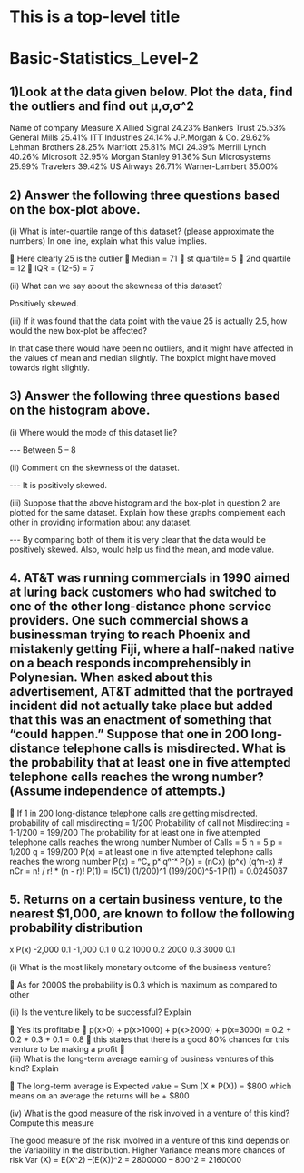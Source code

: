 # This is a top-level title

# Basic-Statistics_Level-2

## 1)Look at the data given below. Plot the data, find the outliers and find out  μ,σ,σ^2

Name of company	Measure X
Allied Signal	24.23%
Bankers Trust	25.53%
General Mills	25.41%
ITT Industries	24.14%
J.P.Morgan & Co.	29.62%
Lehman Brothers	28.25%
Marriott	25.81%
MCI	24.39%
Merrill Lynch	40.26%
Microsoft	32.95%
Morgan Stanley	91.36%
Sun Microsystems	25.99%
Travelers	39.42%
US Airways	26.71%
Warner-Lambert	35.00%


## 2) Answer the following three questions based on the box-plot above.
(i)	What is inter-quartile range of this dataset? (please approximate the numbers) In one line, explain what this value implies.

	Here clearly 25 is the outlier
	Median = 71
	st quartile= 5
	2nd quartile = 12
	IQR = (12-5) = 7


(ii)	What can we say about the skewness of this dataset?

Positively skewed.


(iii)	If it was found that the data point with the value 25 is actually 2.5, how would the new box-plot be affected?

In that case there would have been no outliers, and it might have affected in the values of mean and median slightly. The boxplot might have moved towards right slightly.


## 3)  Answer the following three questions based on the histogram above.
(i)	Where would the mode of this dataset lie?

--- Between 5 – 8

(ii)	Comment on the skewness of the dataset.

--- It is positively skewed.
	
(iii)	Suppose that the above histogram and the box-plot in question 2 are plotted for the same dataset. Explain how these graphs complement each other in providing information about any dataset. 

--- By comparing both of them it is very clear that the data would be positively skewed. Also, would help us find the mean, and mode value.



## 4.	AT&T was running commercials in 1990 aimed at luring back customers who had switched to one of the other long-distance phone service providers. One such commercial shows a businessman trying to reach Phoenix and mistakenly getting Fiji, where a half-naked native on a beach responds incomprehensibly in Polynesian. When asked about this advertisement, AT&T admitted that the portrayed incident did not actually take place but added that this was an enactment of something that “could happen.” Suppose that one in 200 long-distance telephone calls is misdirected. What is the probability that at least one in five attempted telephone calls reaches the wrong number? (Assume independence of attempts.)

	If 1 in 200 long-distance telephone calls are getting misdirected.
probability of call misdirecting = 1/200
Probability of call not Misdirecting = 1-1/200 = 199/200
The probability for at least one in five attempted telephone calls reaches the wrong number
Number of Calls = 5
n = 5
p = 1/200
q = 199/200
P(x) = at least one in five attempted telephone calls reaches the wrong number
P(x) = ⁿCₓ pˣ qⁿ⁻ˣ
P(x) = (nCx) (p^x) (q^n-x) # nCr = n! / r! * (n - r)!
P(1) = (5C1) (1/200)^1 (199/200)^5-1
P(1) = 0.0245037




## 5.	Returns on a certain business venture, to the nearest $1,000, are known to follow the following probability distribution
x	P(x)
-2,000	0.1
-1,000	0.1
0	0.2
1000	0.2
2000	0.3
3000	0.1

(i)	What is the most likely monetary outcome of the business venture?


	As for 2000$ the probability is 0.3 which is maximum as compared to other


(ii)	Is the venture likely to be successful? Explain

	Yes its profitable
	p(x>0) + p(x>1000) + p(x>2000) + p(x=3000) = 0.2 + 0.2 + 0.3 + 0.1 = 0.8 
	this states that there is a good 80% chances for this venture to be making a profit
	
(iii)	What is the long-term average earning of business ventures of this kind? Explain

	The long-term average is Expected value = Sum (X * P(X)) = $800 which means on an average the returns will be +  $800

(iv)	What is the good measure of the risk involved in a venture of this kind? Compute this measure
 
The good measure of the risk involved in a venture of this kind depends on the Variability in the distribution. Higher Variance means more chances of risk
Var (X) = E(X^2) –(E(X))^2
= 2800000 – 800^2
= 2160000
